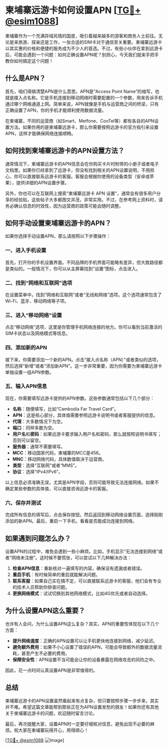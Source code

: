 # 柬埔寨远游卡如何设置APN [[TG💪+ @esim1088](https://t.me/s/esim1088)]

柬埔寨作为一个充满异域风情的国度，吸引着越来越多的游客和商务人士前往。无论是来旅游、探亲还是工作，一张合适的SIM卡对于通信至关重要。柬埔寨远游卡以其实惠的价格和便捷的服务成为不少人的首选。不过，有些小伙伴在拿到远游卡后，可能会遇到一个问题：如何正确设置APN呢？别担心，今天我们就来手把手教你如何搞定这个问题！

## 什么是APN？

首先，咱们得搞清楚APN是什么意思。APN是“Access Point Name”的缩写，也就是接入点名称。它是手机连接到移动网络时需要配置的一个参数，用来告诉手机通过哪个网络通道上网。简单来说，APN就像是手机与运营商之间的桥梁，只有正确设置了APN，你的手机才能顺利使用数据流量。

在柬埔寨，不同的运营商（如Smart、Metfone、CooTel等）都有各自的APN设置方法。如果你用的是柬埔寨远游卡，那么你需要按照远游卡的官方指引来设置APN，这样才能确保网络连接顺畅。

## 如何找到柬埔寨远游卡的APN设置方法？

通常情况下，柬埔寨远游卡的APN信息会在你购买卡片时附带的小册子或者电子文档里。如果你已经拿到了远游卡，但没有找到相关的APN设置说明，不用担心，你可以直接联系远游卡的客服。客服会根据你使用的设备类型（安卓或苹果），提供详细的APN设置步骤。

另外，你也可以在互联网上搜索“柬埔寨远游卡 APN 设置”，通常会有很多用户分享的经验贴，这些帖子大多都图文并茂，非常实用。不过，在参考网上资料时，请务必确认信息的时效性，因为运营商的政策可能会随时调整。

## 如何手动设置柬埔寨远游卡的APN？

如果你选择手动设置APN，那么请按照以下步骤操作：

### 一、进入手机设置

首先，打开你的手机设置界面。不同品牌的手机界面可能略有差异，但大致路径都是类似的。一般情况下，你可以从主屏幕找到“设置”图标，点击进入。

### 二、找到“网络和互联网”选项

在设置菜单中，找到“网络和互联网”或者“无线和网络”选项。这个选项通常包含了Wi-Fi、蓝牙、移动网络等子项。

### 三、进入“移动网络”设置

点击“移动网络”选项，这里是你管理手机网络连接的地方。你可以看到当前激活的SIM卡状态以及网络模式等信息。

### 四、添加新的APN

接下来，你需要添加一个新的APN。点击“接入点名称（APN）”或者类似的选项，然后选择“新增”或者“添加新APN”。这一步非常重要，因为你需要为柬埔寨远游卡单独设置一组APN参数。

### 五、输入APN信息

现在，你需要填写远游卡提供的APN参数。这些参数通常包括以下几个部分：

- **名称**：随便填写，比如“Cambodia Far Travel Card”。
- **APN**：这是核心部分，具体值需要参照远游卡说明书或者客服提供的信息。
- **代理**：大多数情况下为空。
- **端口**：同样多数为空。
- **用户名**和**密码**：如果远游卡要求输入用户名和密码，那么就按照说明书填写；否则可以留空。
- **服务器**：通常不需要填写。
- **MCC**：移动国家代码，柬埔寨的MCC是456。
- **MNC**：移动网络代码，具体数值取决于运营商。
- **类型**：选择“互联网”或者“MMS”。
- **协议**：选择“IPv4/IPv6”。

以上信息必须准确无误，尤其是APN字段，否则可能导致无法连接网络。如果不确定某些参数的具体值，可以直接咨询远游卡的客服。

### 六、保存并测试

完成所有信息的填写后，点击保存按钮。然后返回到移动网络设置页面，选择刚刚添加的新APN。最后，重启一下手机，看看是否能成功连接到网络。

## 如果遇到问题怎么办？

设置APN的过程中，难免会遇到一些小麻烦。比如，手机显示“无法连接到网络”或者“网络未注册”。这时候不要慌张，可以尝试以下几种解决办法：

1. **检查APN信息**：重新核对一遍填写的内容，确保没有遗漏或者错误。
2. **重启手机**：有时候简单的重启就能解决问题。
3. **联系客服**：如果自己实在搞不定，可以直接联系远游卡的客服，他们会有专业的技术人员帮助你排查问题。
4. **更换网络模式**：试试切换到其他网络模式，比如4G优先或者自动选择。

## 为什么设置APN这么重要？

也许有人会问，为什么设置APN这么复杂？其实，APN的重要性体现在以下几个方面：

- **提升网络速度**：正确的APN设置可以让手机更快地连接到网络，减少延迟。
- **避免额外费用**：如果不小心设置了错误的APN，可能会导致额外的数据流量消耗，甚至产生不必要的费用。
- **保障安全性**：APN设置不当可能会让你的设备暴露在网络攻击的风险之中。

因此，花一点时间认真设置APN是非常值得的。

## 总结

柬埔寨远游卡的APN设置虽然看起来有点复杂，但只要按照步骤一步步来，其实并不难。希望这篇文章能帮到那些正在为APN设置发愁的朋友！如果你还有其他关于柬埔寨远游卡的问题，欢迎随时留言讨论。

最后，再次提醒大家，设置APN时一定要仔细核对信息，避免出现不必要的麻烦。祝大家在柬埔寨玩得开心，用得顺心！

[[TG💪+ @esim1088](https://t.me/s/esim1088) ![Image](https://i.postimg.cc/4NQfJmqS/Snipaste-2025-05-13-00-14-12.png)]